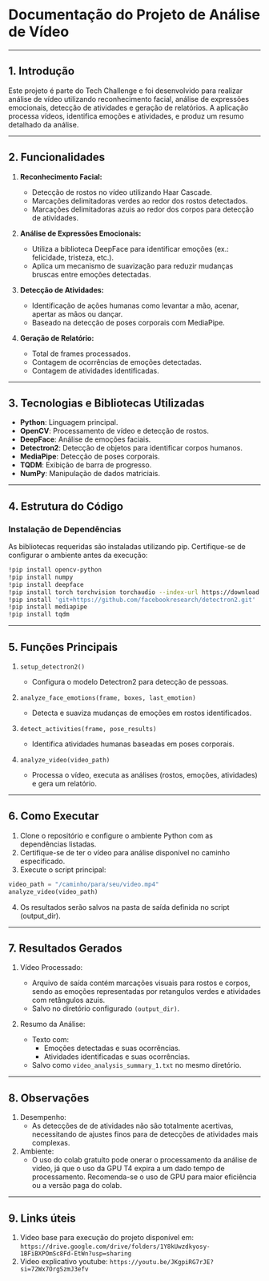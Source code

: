 # **Documentação do Projeto de Análise de Vídeo**

---

## **1. Introdução**
Este projeto é parte do Tech Challenge e foi desenvolvido para realizar análise de vídeo utilizando reconhecimento facial, análise de expressões emocionais, detecção de atividades e geração de relatórios. A aplicação processa vídeos, identifica emoções e atividades, e produz um resumo detalhado da análise.

---

## **2. Funcionalidades**
1. **Reconhecimento Facial:**
   - Detecção de rostos no vídeo utilizando Haar Cascade.
   - Marcações delimitadoras verdes ao redor dos rostos detectados.
   - Marcações delimitadoras azuis ao redor dos corpos para detecção de atividades.

2. **Análise de Expressões Emocionais:**
   - Utiliza a biblioteca DeepFace para identificar emoções (ex.: felicidade, tristeza, etc.).
   - Aplica um mecanismo de suavização para reduzir mudanças bruscas entre emoções detectadas.

3. **Detecção de Atividades:**
   - Identificação de ações humanas como levantar a mão, acenar, apertar as mãos ou dançar.
   - Baseado na detecção de poses corporais com MediaPipe.

4. **Geração de Relatório:**
   - Total de frames processados.
   - Contagem de ocorrências de emoções detectadas.
   - Contagem de atividades identificadas.

---

## **3. Tecnologias e Bibliotecas Utilizadas**
- **Python**: Linguagem principal.
- **OpenCV**: Processamento de vídeo e detecção de rostos.
- **DeepFace**: Análise de emoções faciais.
- **Detectron2**: Detecção de objetos para identificar corpos humanos.
- **MediaPipe**: Detecção de poses corporais.
- **TQDM**: Exibição de barra de progresso.
- **NumPy**: Manipulação de dados matriciais.

---

## **4. Estrutura do Código**
### **Instalação de Dependências**
As bibliotecas requeridas são instaladas utilizando pip. Certifique-se de configurar o ambiente antes da execução:
```bash
!pip install opencv-python
!pip install numpy
!pip install deepface
!pip install torch torchvision torchaudio --index-url https://download.pytorch.org/whl/cu118
!pip install 'git+https://github.com/facebookresearch/detectron2.git'
!pip install mediapipe
!pip install tqdm
```
---

## **5. Funções Principais**
1. `setup_detectron2()`
   - Configura o modelo Detectron2 para detecção de pessoas.

2. `analyze_face_emotions(frame, boxes, last_emotion)`
   - Detecta e suaviza mudanças de emoções em rostos identificados.

3. `detect_activities(frame, pose_results)`
   - Identifica atividades humanas baseadas em poses corporais.

4. `analyze_video(video_path)`
   - Processa o vídeo, executa as análises (rostos, emoções, atividades) e gera um relatório.
  
---

## **6. Como Executar** 
1. Clone o repositório e configure o ambiente Python com as dependências listadas.
2. Certifique-se de ter o vídeo para análise disponível no caminho especificado.
3. Execute o script principal:
```python
video_path = "/caminho/para/seu/video.mp4"
analyze_video(video_path)
```
4. Os resultados serão salvos na pasta de saída definida no script (output_dir).

---

## **7. Resultados Gerados** 
1. Vídeo Processado:
   - Arquivo de saída contém marcações visuais para rostos e corpos, sendo as emoções representadas por retangulos verdes e atividades com retângulos azuis.
   - Salvo no diretório configurado `(output_dir)`.

2. Resumo da Análise:
    - Texto com:
         - Emoções detectadas e suas ocorrências.
         - Atividades identificadas e suas ocorrências.
    - Salvo como `video_analysis_summary_1.txt` no mesmo diretório.

---

## **8. Observações**
1. Desempenho:
   - As detecções de de atividades não são totalmente acertivas, necessitando de ajustes finos para de detecções de atividades mais complexas.
2. Ambiente:
   - O uso do colab gratuíto pode onerar o processamento da análise de video, já que o uso da GPU T4 expira a um dado tempo de processamento. Recomenda-se o uso de GPU para maior eficiência ou a versão paga do colab.

---
## **9. Links úteis**
1. Video base para execução do projeto disponível em: `https://drive.google.com/drive/folders/1Y8kUwzdkyosy-1BFiBXPOmSc8Fd-EtWn?usp=sharing`
2. Video explicativo youtube: `https://youtu.be/JKgpiRG7rJE?si=72Wx7OrgSzmJ3efv`
